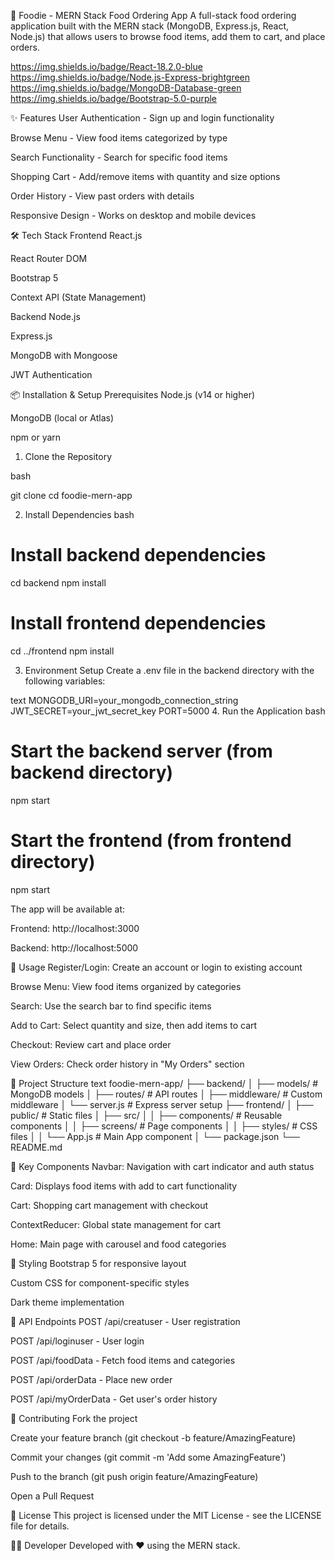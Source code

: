 
🍕 Foodie - MERN Stack Food Ordering App
A full-stack food ordering application built with the MERN stack (MongoDB, Express.js, React, Node.js) that allows users to browse food items, add them to cart, and place orders.

https://img.shields.io/badge/React-18.2.0-blue
https://img.shields.io/badge/Node.js-Express-brightgreen
https://img.shields.io/badge/MongoDB-Database-green
https://img.shields.io/badge/Bootstrap-5.0-purple

✨ Features
User Authentication - Sign up and login functionality

Browse Menu - View food items categorized by type

Search Functionality - Search for specific food items

Shopping Cart - Add/remove items with quantity and size options

Order History - View past orders with details

Responsive Design - Works on desktop and mobile devices

🛠️ Tech Stack
Frontend
React.js

React Router DOM

Bootstrap 5

Context API (State Management)

Backend
Node.js

Express.js

MongoDB with Mongoose

JWT Authentication

📦 Installation & Setup
Prerequisites
Node.js (v14 or higher)

MongoDB (local or Atlas)

npm or yarn

1. Clone the Repository

bash

git clone <your-repo-url>
cd foodie-mern-app

2. Install Dependencies
bash
# Install backend dependencies
cd backend
npm install

# Install frontend dependencies
cd ../frontend
npm install

3. Environment Setup
Create a .env file in the backend directory with the following variables:

text
MONGODB_URI=your_mongodb_connection_string
JWT_SECRET=your_jwt_secret_key
PORT=5000
4. Run the Application
bash
# Start the backend server (from backend directory)
npm start

# Start the frontend (from frontend directory)
npm start

The app will be available at:

Frontend: http://localhost:3000

Backend: http://localhost:5000

🚀 Usage
Register/Login: Create an account or login to existing account

Browse Menu: View food items organized by categories

Search: Use the search bar to find specific items

Add to Cart: Select quantity and size, then add items to cart

Checkout: Review cart and place order

View Orders: Check order history in "My Orders" section

📁 Project Structure
text
foodie-mern-app/
├── backend/
│   ├── models/          # MongoDB models
│   ├── routes/          # API routes
│   ├── middleware/      # Custom middleware
│   └── server.js        # Express server setup
├── frontend/
│   ├── public/          # Static files
│   ├── src/
│   │   ├── components/  # Reusable components
│   │   ├── screens/     # Page components
│   │   ├── styles/      # CSS files
│   │   └── App.js       # Main App component
│   └── package.json
└── README.md

🔧 Key Components
Navbar: Navigation with cart indicator and auth status

Card: Displays food items with add to cart functionality

Cart: Shopping cart management with checkout

ContextReducer: Global state management for cart

Home: Main page with carousel and food categories


🎨 Styling
Bootstrap 5 for responsive layout

Custom CSS for component-specific styles

Dark theme implementation

📝 API Endpoints
POST /api/creatuser - User registration

POST /api/loginuser - User login

POST /api/foodData - Fetch food items and categories

POST /api/orderData - Place new order

POST /api/myOrderData - Get user's order history

🤝 Contributing
Fork the project

Create your feature branch (git checkout -b feature/AmazingFeature)

Commit your changes (git commit -m 'Add some AmazingFeature')

Push to the branch (git push origin feature/AmazingFeature)

Open a Pull Request

📄 License
This project is licensed under the MIT License - see the LICENSE file for details.

👨‍💻 Developer
Developed with ❤️ using the MERN stack.
